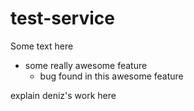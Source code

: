 # test-service
Some text here
- some really awesome feature
  - bug found in this awesome feature

explain deniz's work here
